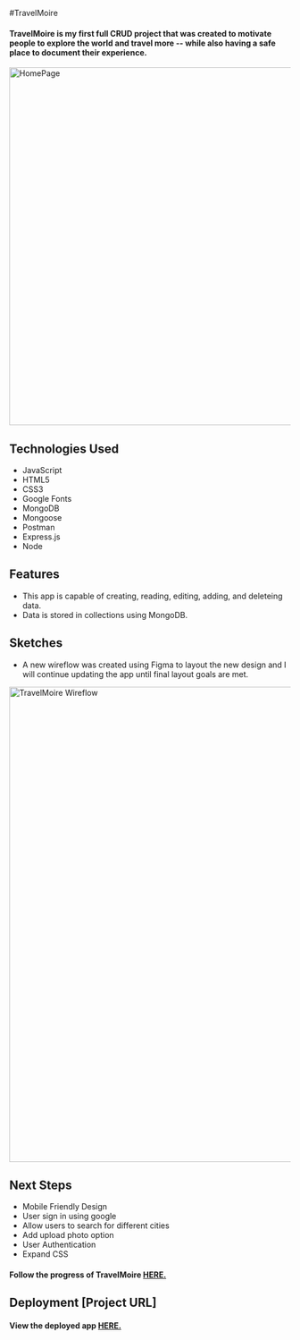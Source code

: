 #TravelMoire

#### TravelMoire is my first full CRUD project that was created to motivate people to explore the world and travel more -- while also having a safe place to document their experience.
<img width="640" alt="HomePage" src="https://user-images.githubusercontent.com/103911002/171841959-14fbb1dc-5807-434d-b200-29b17dd4ff05.png">

## Technologies Used
* JavaScript 
* HTML5
* CSS3
* Google Fonts
* MongoDB
* Mongoose
* Postman
* Express.js
* Node

## Features
* This app is capable of creating, reading, editing, adding, and deleteing data.
* Data is stored in collections using MongoDB.

## Sketches
* A new wireflow was created using Figma to layout the new design and I will continue updating the app until final layout goals are met.
<img width="850" alt="TravelMoire Wireflow" src="https://user-images.githubusercontent.com/103911002/180390627-cde69642-9d91-46fe-be1f-dfd2a21e2afd.png">

 ## Next Steps
* Mobile Friendly Design 
* User sign in using google
* Allow users to search for different cities
* Add upload photo option 
* User Authentication
* Expand CSS

#### Follow the progress of TravelMoire [HERE.](https://trello.com/b/GGfcbJtX/travelmoire)

## Deployment [Project URL] 
#### View the deployed app [HERE.](https://travelmoire.herokuapp.com/)

